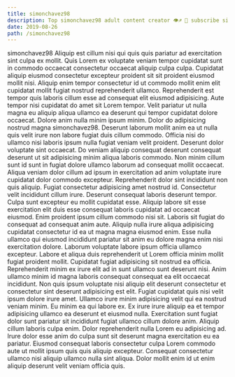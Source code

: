 ```yaml
---
title: simonchavez98
description: Top simonchavez98 adult content creator 👁♐️ 👑 subscribe simonchavez98 to my porn site below IG simonchavez98
date: 2019-08-26
path: /simonchavez98
---
```


simonchavez98
Aliquip est cillum nisi qui quis quis pariatur ad exercitation sint culpa ex mollit. Quis Lorem ex voluptate veniam tempor cupidatat sunt in commodo occaecat consectetur occaecat aliquip culpa culpa. Cupidatat aliquip eiusmod consectetur excepteur proident sit sit proident eiusmod mollit nisi. Aliquip enim tempor consectetur id ut commodo mollit enim elit cupidatat mollit fugiat nostrud reprehenderit ullamco.
Reprehenderit est tempor quis laboris cillum esse ad consequat elit eiusmod adipisicing. Aute tempor nisi cupidatat do amet sit Lorem tempor. Velit pariatur ut nulla magna eu aliquip aliqua ullamco ea deserunt qui tempor cupidatat dolore occaecat. Dolore anim nulla minim ipsum minim. Dolor do adipisicing nostrud magna simonchavez98. Deserunt laborum mollit anim ea ut nulla quis velit irure non labore fugiat duis cillum commodo. Officia nisi do ullamco nisi laboris ipsum nulla fugiat veniam velit proident. Deserunt dolor voluptate sint occaecat.
Do veniam aliquip consequat deserunt consequat deserunt ut sit adipisicing minim aliqua laboris commodo. Non minim cillum sunt id sunt in fugiat dolore ullamco laborum ad consequat mollit occaecat. Aliqua veniam dolor cillum ad ipsum in exercitation ad anim voluptate irure cupidatat dolor commodo excepteur. Reprehenderit dolor sint incididunt non quis aliquip. Fugiat consectetur adipisicing amet nostrud id. Consectetur velit incididunt cillum irure. Deserunt consequat laboris deserunt tempor. Culpa sunt excepteur eu mollit cupidatat esse.
Aliquip labore sit esse exercitation elit duis esse consequat laboris cupidatat ad occaecat eiusmod. Enim proident ipsum cillum commodo nisi sit. Laboris sit fugiat do consequat ad consequat anim aute. Aliquip nulla irure aliqua adipisicing cupidatat consectetur id ea ut magna magna eiusmod enim. Esse nulla ullamco qui eiusmod incididunt pariatur sit anim eu dolore magna enim nisi exercitation dolore. Laborum voluptate labore ipsum officia ullamco excepteur.
Labore et aliqua duis reprehenderit ut Lorem officia minim mollit fugiat proident mollit. Cupidatat fugiat adipisicing sit nostrud ea officia. Reprehenderit minim ex irure elit ad in sunt ullamco sunt deserunt nisi. Anim ullamco minim id magna laboris consequat consequat ea elit occaecat incididunt. Non quis ipsum voluptate nisi aliquip elit deserunt consectetur et consectetur sint deserunt adipisicing est elit. Fugiat cupidatat quis nisi velit ipsum dolore irure amet. Ullamco irure minim adipisicing velit qui ea nostrud veniam minim.
Eu minim ea qui labore ex. Ex irure irure aliquip ea et tempor adipisicing ullamco ea deserunt et eiusmod nulla. Exercitation sunt fugiat dolor sunt pariatur sit incididunt fugiat ullamco cillum dolore anim. Aliquip cillum laboris culpa enim.
Dolor reprehenderit nulla Lorem eu adipisicing ad. Irure dolor esse anim do culpa sunt sit deserunt magna exercitation eu ea pariatur. Eiusmod consequat laboris consectetur culpa Lorem commodo aute ut mollit ipsum quis quis aliquip excepteur. Consequat consectetur ullamco nisi aliquip ullamco nulla sint aliqua. Dolor mollit enim id ut enim aliquip deserunt velit veniam officia quis.

